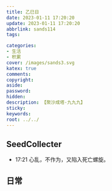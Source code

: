 ```yaml
---
title: 乙巳日
date: 2023-01-11 17:20:20
update: 2023-01-11 17:20:20
abbrlink: sands114
tags:

categories:
- 生活
- 积累
cover: /images/sands3.svg
katex: true
comments:
copyright:
aside: 
password:
hidden:
description: 【聚沙成塔·九九九】 
sticky: 
keywords:
root: ../../
---
```


## SeedCollecter
- 17:21 心乱，不作为，又陷入死亡螺旋。


## 日常
